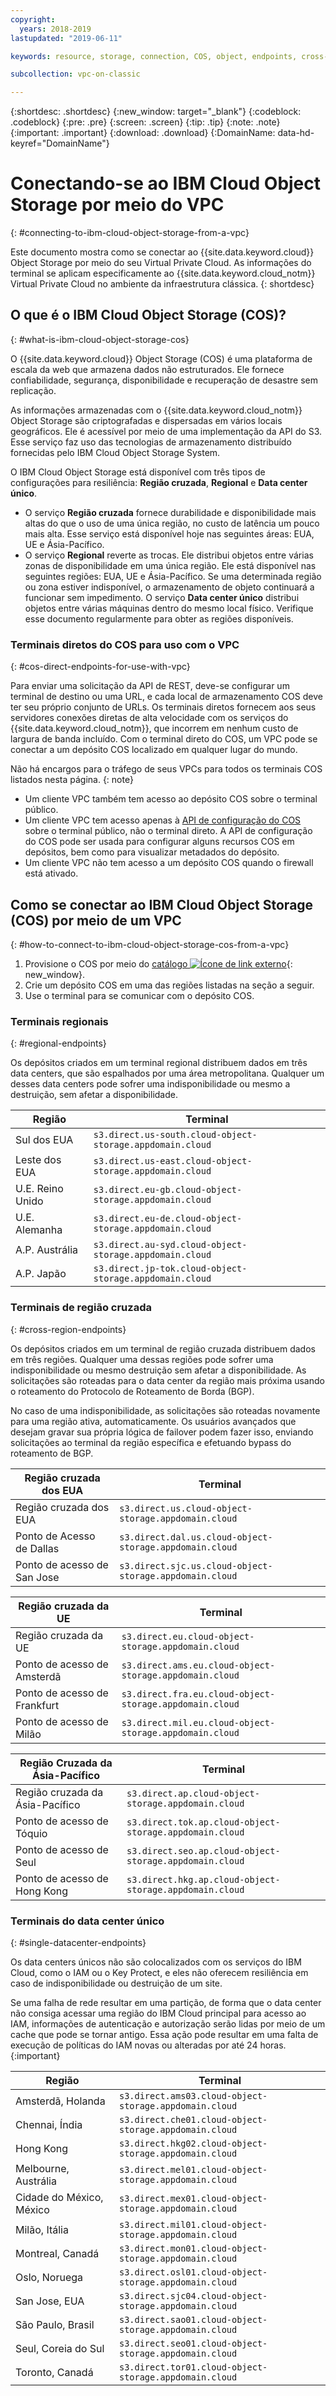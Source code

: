 ```yaml
---
copyright:
  years: 2018-2019
lastupdated: "2019-06-11"

keywords: resource, storage, connection, COS, object, endpoints, cross-region, regional, datacenter

subcollection: vpc-on-classic

---
```

{:shortdesc: .shortdesc}
{:new_window: target="_blank"}
{:codeblock: .codeblock}
{:pre: .pre}
{:screen: .screen}
{:tip: .tip}
{:note: .note}
{:important: .important}
{:download: .download}
{:DomainName: data-hd-keyref="DomainName"}

# Conectando-se ao IBM Cloud Object Storage por meio do VPC
{: #connecting-to-ibm-cloud-object-storage-from-a-vpc}

Este documento mostra como se conectar ao {{site.data.keyword.cloud}} Object Storage por meio do seu Virtual Private Cloud. As informações do terminal se aplicam especificamente ao {{site.data.keyword.cloud_notm}} Virtual Private Cloud no ambiente da infraestrutura clássica.
{: shortdesc}


## O que é o IBM Cloud Object Storage (COS)?
{: #what-is-ibm-cloud-object-storage-cos}

O {{site.data.keyword.cloud}} Object Storage (COS) é uma plataforma de escala da web que armazena dados não estruturados. Ele fornece confiabilidade, segurança, disponibilidade e recuperação de desastre sem replicação.

As informações armazenadas com o {{site.data.keyword.cloud_notm}} Object Storage são criptografadas e dispersadas em vários locais geográficos. Ele é acessível por meio de uma implementação da API do S3. Esse serviço faz uso das tecnologias de armazenamento distribuído fornecidas pelo IBM Cloud Object Storage System.

O IBM Cloud Object Storage está disponível com três tipos de configurações para resiliência: **Região cruzada**, **Regional** e **Data center único**. 
* O serviço **Região cruzada** fornece durabilidade e disponibilidade mais altas do que o uso de uma única região, no custo de latência um pouco mais alta. Esse serviço está disponível hoje nas seguintes áreas: EUA, UE e Ásia-Pacífico. 
* O serviço **Regional** reverte as trocas. Ele distribui objetos entre várias zonas de disponibilidade em uma única região. Ele está disponível nas seguintes regiões: EUA, UE e Ásia-Pacífico. Se uma determinada região ou zona estiver indisponível, o armazenamento de objeto continuará a funcionar sem impedimento. O serviço **Data center único** distribui objetos entre várias máquinas dentro do mesmo local físico. Verifique esse documento regularmente para obter as regiões disponíveis.

### Terminais diretos do COS para uso com o VPC
{: #cos-direct-endpoints-for-use-with-vpc}

Para enviar uma solicitação da API de REST, deve-se configurar um terminal de destino ou uma URL, e cada local de armazenamento COS deve ter seu próprio conjunto de URLs. Os terminais diretos fornecem aos seus servidores conexões diretas de alta velocidade com os serviços do {{site.data.keyword.cloud_notm}}, que incorrem em nenhum custo de largura de banda incluído. Com o terminal direto do COS, um VPC pode se conectar a um depósito COS localizado em qualquer lugar do mundo. 

Não há encargos para o tráfego de seus VPCs para todos os terminais COS listados nesta página.
{: note}

* Um cliente VPC também tem acesso ao depósito COS sobre o terminal público.
* Um cliente VPC tem acesso apenas à [API de configuração do COS](https://{DomainName}/apidocs/cos/cos-configuration) sobre o terminal público, não o terminal direto. A API de configuração do COS pode ser usada para configurar alguns recursos COS em depósitos, bem como para visualizar metadados do depósito.
* Um cliente VPC não tem acesso a um depósito COS quando o firewall está ativado.

## Como se conectar ao IBM Cloud Object Storage (COS) por meio de um VPC
{: #how-to-connect-to-ibm-cloud-object-storage-cos-from-a-vpc}

1. Provisione o COS por meio do [catálogo ![Ícone de link externo](../icons/launch-glyph.svg "Ícone de link externo")](https://{DomainName}/catalog/services/cloud-object-storage){: new_window}.
2. Crie um depósito COS em uma das regiões listadas na seção a seguir.
3. Use o terminal para se comunicar com o depósito COS.

### Terminais regionais
{: #regional-endpoints}

Os depósitos criados em um terminal regional distribuem dados em três data centers, que são espalhados por uma área metropolitana. Qualquer um desses data centers pode sofrer uma indisponibilidade ou mesmo a destruição, sem afetar a disponibilidade.

| **Região** | **Terminal** |
|------------|-------------------------------|
| Sul dos EUA | ` s3.direct.us-south.cloud-object-storage.appdomain.cloud `|
| Leste dos EUA | ` s3.direct.us-east.cloud-object-storage.appdomain.cloud `|
| U.E. Reino Unido | `s3.direct.eu-gb.cloud-object-storage.appdomain.cloud`|
| U.E. Alemanha | `s3.direct.eu-de.cloud-object-storage.appdomain.cloud`|
| A.P. Austrália | `s3.direct.au-syd.cloud-object-storage.appdomain.cloud`
| A.P. Japão | `s3.direct.jp-tok.cloud-object-storage.appdomain.cloud` |


### Terminais de região cruzada
{: #cross-region-endpoints}

Os depósitos criados em um terminal de região cruzada distribuem dados em três regiões. Qualquer uma dessas regiões pode sofrer uma indisponibilidade ou mesmo destruição sem afetar a disponibilidade. As solicitações são roteadas para o data center da região mais próxima usando o roteamento do Protocolo de Roteamento de Borda (BGP).

No caso de uma indisponibilidade, as solicitações são roteadas novamente para uma região ativa, automaticamente. Os usuários avançados que desejam gravar sua própria lógica de failover podem fazer isso, enviando solicitações ao terminal da região específica e efetuando bypass do roteamento de BGP.

| **Região cruzada dos EUA** | **Terminal** |
|------------|-------------------------------|
| Região cruzada dos EUA | `s3.direct.us.cloud-object-storage.appdomain.cloud` |
| Ponto de Acesso de Dallas | `s3.direct.dal.us.cloud-object-storage.appdomain.cloud` |
| Ponto de acesso de San Jose | `s3.direct.sjc.us.cloud-object-storage.appdomain.cloud` |

| **Região cruzada da UE** | **Terminal** |
|------------|-------------------------------|
| Região cruzada da UE | `s3.direct.eu.cloud-object-storage.appdomain.cloud` |
| Ponto de acesso de Amsterdã | `s3.direct.ams.eu.cloud-object-storage.appdomain.cloud` |
| Ponto de acesso de Frankfurt | `s3.direct.fra.eu.cloud-object-storage.appdomain.cloud` |
| Ponto de acesso de Milão | `s3.direct.mil.eu.cloud-object-storage.appdomain.cloud` |

| **Região Cruzada da Ásia-Pacífico** | **Terminal** |
|------------|-------------------------------|
| Região cruzada da Ásia-Pacífico | `s3.direct.ap.cloud-object-storage.appdomain.cloud` |
| Ponto de acesso de Tóquio | `s3.direct.tok.ap.cloud-object-storage.appdomain.cloud` |
| Ponto de acesso de Seul | `s3.direct.seo.ap.cloud-object-storage.appdomain.cloud` |
| Ponto de acesso de Hong Kong | `s3.direct.hkg.ap.cloud-object-storage.appdomain.cloud` |


 ### Terminais do data center único
 {: #single-datacenter-endpoints}

Os data centers únicos não são colocalizados com os serviços do IBM Cloud, como o IAM ou o Key Protect, e eles não oferecem resiliência em caso de indisponibilidade ou destruição de um site.

Se uma falha de rede resultar em uma partição, de forma que o data center não consiga acessar uma região do IBM Cloud principal para acesso ao IAM, informações de autenticação e autorização serão lidas por meio de um cache que pode se tornar antigo. Essa ação pode resultar em uma falta de execução de políticas do IAM novas ou alteradas por até 24 horas.
{:important}

| **Região** | **Terminal** |
|------------|-------------------------------|
| Amsterdã, Holanda | `s3.direct.ams03.cloud-object-storage.appdomain.cloud` |
| Chennai, Índia | `s3.direct.che01.cloud-object-storage.appdomain.cloud` |
| Hong Kong | `s3.direct.hkg02.cloud-object-storage.appdomain.cloud` |
| Melbourne, Austrália | `s3.direct.mel01.cloud-object-storage.appdomain.cloud` |
| Cidade do México, México | `s3.direct.mex01.cloud-object-storage.appdomain.cloud` |
| Milão, Itália | `s3.direct.mil01.cloud-object-storage.appdomain.cloud` |
| Montreal, Canadá | `s3.direct.mon01.cloud-object-storage.appdomain.cloud` |
| Oslo, Noruega | `s3.direct.osl01.cloud-object-storage.appdomain.cloud` |
| San Jose, EUA | `s3.direct.sjc04.cloud-object-storage.appdomain.cloud` |
| São Paulo, Brasil | `s3.direct.sao01.cloud-object-storage.appdomain.cloud` |
| Seul, Coreia do Sul | `s3.direct.seo01.cloud-object-storage.appdomain.cloud` |
| Toronto, Canadá | `s3.direct.tor01.cloud-object-storage.appdomain.cloud` |
